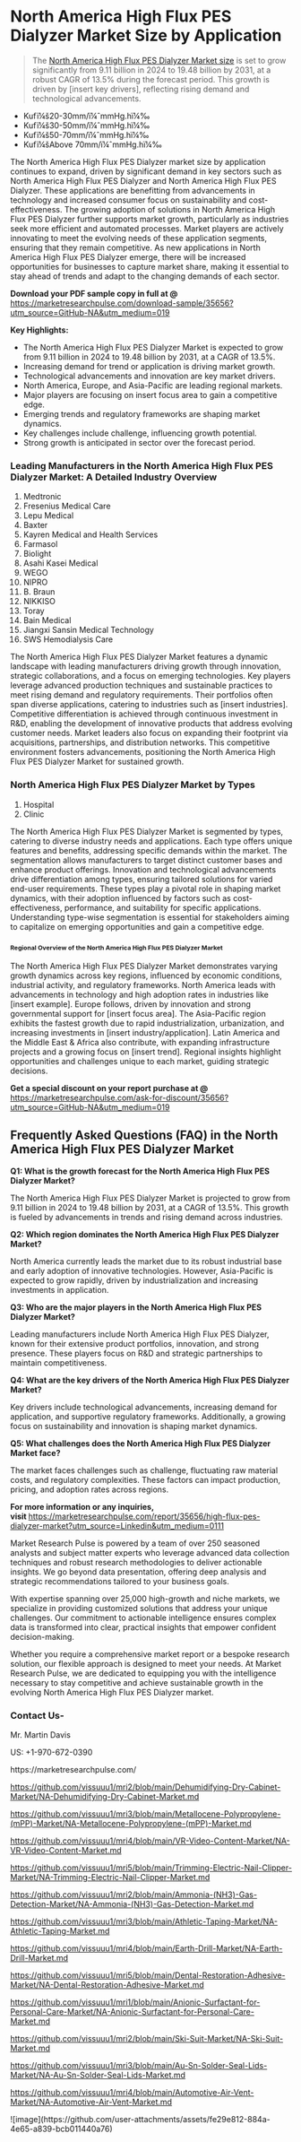 <h1>North America High Flux PES Dialyzer Market&nbsp;Size by Application</h1><blockquote><p>The <a href="https://marketresearchpulse.com/download-sample/35656?utm_source=GitHub-NA&amp;utm_medium=019">North America High Flux PES Dialyzer Market size</a> is set to grow significantly from 9.11 billion in 2024 to 19.48 billion by 2031, at a robust CAGR of 13.5% during the forecast period. This growth is driven by [insert key drivers], reflecting rising demand and technological advancements.</p></blockquote><ul><li>Kufï¼š20-30mm/ï¼ˆmmHg.hï¼‰<li> Kufï¼š30-50mm/ï¼ˆmmHg.hï¼‰<li> Kufï¼š50-70mm/ï¼ˆmmHg.hï¼‰<li> Kufï¼šAbove 70mm/ï¼ˆmmHg.hï¼‰</li></ul><p>The North America High Flux PES Dialyzer market size by application continues to expand, driven by significant demand in key sectors such as North America High Flux PES Dialyzer and North America High Flux PES Dialyzer. These applications are benefitting from advancements in technology and increased consumer focus on sustainability and cost-effectiveness. The growing adoption of solutions in North America High Flux PES Dialyzer further supports market growth, particularly as industries seek more efficient and automated processes. Market players are actively innovating to meet the evolving needs of these application segments, ensuring that they remain competitive. As new applications in North America High Flux PES Dialyzer emerge, there will be increased opportunities for businesses to capture market share, making it essential to stay ahead of trends and adapt to the changing demands of each sector.</p><p><strong>Download your PDF sample copy in full at @ </strong><a href="https://marketresearchpulse.com/download-sample/35656?utm_source=GitHub-NA&amp;utm_medium=019">https://marketresearchpulse.com/download-sample/35656?utm_source=GitHub-NA&amp;utm_medium=019</a></p><p><strong>Key Highlights: </strong></p><ul><li>The North America High Flux PES Dialyzer Market is expected to grow from 9.11 billion in 2024 to 19.48 billion by 2031, at a CAGR of 13.5%.</li><li>Increasing demand for trend or application is driving market growth.</li><li>Technological advancements and innovation are key market drivers.</li><li>North America, Europe, and Asia-Pacific are leading regional markets.</li><li>Major players are focusing on insert focus area to gain a competitive edge.</li><li>Emerging trends and regulatory frameworks are shaping market dynamics.</li><li>Key challenges include challenge, influencing growth potential.</li><li>Strong growth is anticipated in sector over the forecast period.</li></ul><h3>Leading Manufacturers in the North America High Flux PES Dialyzer Market: A Detailed Industry Overview</h3><ol><li>Medtronic</li><li>Fresenius Medical Care</li><li>Lepu Medical</li><li>Baxter</li><li>Kayren Medical and Health Services</li><li>Farmasol</li><li>Biolight</li><li>Asahi Kasei Medical</li><li>WEGO</li><li>NIPRO</li><li>B. Braun</li><li>NIKKISO</li><li>Toray</li><li>Bain Medical</li><li>Jiangxi Sansin Medical Technology</li><li>SWS Hemodialysis Care</li></ol><div class="flex max-w-full flex-col flex-grow"><div class="min-h-8 text-message flex w-full flex-col items-end gap-2 whitespace-normal break-words [.text-message+&amp;]:mt-5" dir="auto" data-message-author-role="assistant" data-message-id="fd8432e4-4910-450d-b182-61b7bfb0a01f" data-message-model-slug="gpt-4o"><div class="flex w-full flex-col gap-1 empty:hidden first:pt-[3px]"><div class="markdown prose w-full break-words dark:prose-invert light"><p>The North America High Flux PES Dialyzer Market features a dynamic landscape with leading manufacturers driving growth through innovation, strategic collaborations, and a focus on emerging technologies. Key players leverage advanced production techniques and sustainable practices to meet rising demand and regulatory requirements. Their portfolios often span diverse applications, catering to industries such as [insert industries]. Competitive differentiation is achieved through continuous investment in R&amp;D, enabling the development of innovative products that address evolving customer needs. Market leaders also focus on expanding their footprint via acquisitions, partnerships, and distribution networks. This competitive environment fosters advancements, positioning the North America High Flux PES Dialyzer Market for sustained growth.</p></div></div></div></div><h3>North America High Flux PES Dialyzer Market by Types</h3><ol><li>Hospital<li> Clinic</li></ol><div class="flex max-w-full flex-col flex-grow"><div class="min-h-8 text-message flex w-full flex-col items-end gap-2 whitespace-normal break-words [.text-message+&amp;]:mt-5" dir="auto" data-message-author-role="assistant" data-message-id="084470be-0bb7-4664-bddf-5156b4f41249" data-message-model-slug="gpt-4o-mini"><div class="flex w-full flex-col gap-1 empty:hidden first:pt-[3px]"><div class="markdown prose w-full break-words dark:prose-invert light"><p>The North America High Flux PES Dialyzer Market is segmented by types, catering to diverse industry needs and applications. Each type offers unique features and benefits, addressing specific demands within the market. The segmentation allows manufacturers to target distinct customer bases and enhance product offerings. Innovation and technological advancements drive differentiation among types, ensuring tailored solutions for varied end-user requirements. These types play a pivotal role in shaping market dynamics, with their adoption influenced by factors such as cost-effectiveness, performance, and suitability for specific applications. Understanding type-wise segmentation is essential for stakeholders aiming to capitalize on emerging opportunities and gain a competitive edge.</p></div></div></div></div><h3><span style="font-size: 11px;">Regional Overview of the North America High Flux PES Dialyzer Market</span></h3><div class="flex max-w-full flex-col flex-grow"><div class="min-h-8 text-message flex w-full flex-col items-end gap-2 whitespace-normal break-words [.text-message+&amp;]:mt-5" dir="auto" data-message-author-role="assistant" data-message-id="e9038762-ce64-4e30-91c9-9bd413514231" data-message-model-slug="gpt-4o-mini"><div class="flex w-full flex-col gap-1 empty:hidden first:pt-[3px]"><div class="markdown prose w-full break-words dark:prose-invert light"><p>The North America High Flux PES Dialyzer Market demonstrates varying growth dynamics across key regions, influenced by economic conditions, industrial activity, and regulatory frameworks. North America leads with advancements in technology and high adoption rates in industries like [insert example]. Europe follows, driven by innovation and strong governmental support for [insert focus area]. The Asia-Pacific region exhibits the fastest growth due to rapid industrialization, urbanization, and increasing investments in [insert industry/application]. Latin America and the Middle East &amp; Africa also contribute, with expanding infrastructure projects and a growing focus on [insert trend]. Regional insights highlight opportunities and challenges unique to each market, guiding strategic decisions.</p></div></div></div></div><p><strong>Get a special discount on your report purchase at @ </strong><a href="https://marketresearchpulse.com/ask-for-discount/35656?utm_source=GitHub-NA&amp;utm_medium=019">https://marketresearchpulse.com/ask-for-discount/35656?utm_source=GitHub-NA&amp;utm_medium=019</a></p><h2>Frequently Asked Questions (FAQ) in the North America High Flux PES Dialyzer Market</h2><p><strong>Q1: What is the growth forecast for the North America High Flux PES Dialyzer Market?</strong></p><p>The North America High Flux PES Dialyzer Market is projected to grow from 9.11 billion in 2024 to 19.48 billion by 2031, at a CAGR of 13.5%. This growth is fueled by advancements in trends and rising demand across industries.</p><p><strong>Q2: Which region dominates the North America High Flux PES Dialyzer Market?</strong></p><p>North America currently leads the market due to its robust industrial base and early adoption of innovative technologies. However, Asia-Pacific is expected to grow rapidly, driven by industrialization and increasing investments in application.</p><p><strong>Q3: Who are the major players in the North America High Flux PES Dialyzer Market?</strong></p><p>Leading manufacturers include North America High Flux PES Dialyzer, known for their extensive product portfolios, innovation, and strong presence. These players focus on R&amp;D and strategic partnerships to maintain competitiveness.</p><p><strong>Q4: What are the key drivers of the North America High Flux PES Dialyzer Market?</strong></p><p>Key drivers include technological advancements, increasing demand for application, and supportive regulatory frameworks. Additionally, a growing focus on sustainability and innovation is shaping market dynamics.</p><p><strong>Q5: What challenges does the North America High Flux PES Dialyzer Market face?</strong></p><p>The market faces challenges such as challenge, fluctuating raw material costs, and regulatory complexities. These factors can impact production, pricing, and adoption rates across regions.</p><p><strong>For more information or any inquiries, visit&nbsp;</strong><a href="https://marketresearchpulse.com/report/35656/high-flux-pes-dialyzer-market?utm_source=Linkedin&utm_medium=0111">https://marketresearchpulse.com/report/35656/high-flux-pes-dialyzer-market?utm_source=Linkedin&utm_medium=0111</a></p><p>Market Research Pulse is powered by a team of over 250 seasoned analysts and subject matter experts who leverage advanced data collection techniques and robust research methodologies to deliver actionable insights. We go beyond data presentation, offering deep analysis and strategic recommendations tailored to your business goals.</p><p>With expertise spanning over 25,000 high-growth and niche markets, we specialize in providing customized solutions that address your unique challenges. Our commitment to actionable intelligence ensures complex data is transformed into clear, practical insights that empower confident decision-making.</p><p>Whether you require a comprehensive market report or a bespoke research solution, our flexible approach is designed to meet your needs. At Market Research Pulse, we are dedicated to equipping you with the intelligence necessary to stay competitive and achieve sustainable growth in the evolving North America High Flux PES Dialyzer market.</p><h3><strong>Contact Us-</strong></h3><p>Mr. Martin Davis</p><p>US: +1-970-672-0390</p><p>https://marketresearchpulse.com/</p><p><a href="https://github.com/vissuuu1/mri2/blob/main/Dehumidifying-Dry-Cabinet-Market/NA-Dehumidifying-Dry-Cabinet-Market.md">https://github.com/vissuuu1/mri2/blob/main/Dehumidifying-Dry-Cabinet-Market/NA-Dehumidifying-Dry-Cabinet-Market.md</a></p><p><a href="https://github.com/vissuuu1/mri3/blob/main/Metallocene-Polypropylene-(mPP)-Market/NA-Metallocene-Polypropylene-(mPP)-Market.md">https://github.com/vissuuu1/mri3/blob/main/Metallocene-Polypropylene-(mPP)-Market/NA-Metallocene-Polypropylene-(mPP)-Market.md</a></p><p><a href="https://github.com/vissuuu1/mri4/blob/main/VR-Video-Content-Market/NA-VR-Video-Content-Market.md">https://github.com/vissuuu1/mri4/blob/main/VR-Video-Content-Market/NA-VR-Video-Content-Market.md</a></p><p><a href="https://github.com/vissuuu1/mri5/blob/main/Trimming-Electric-Nail-Clipper-Market/NA-Trimming-Electric-Nail-Clipper-Market.md">https://github.com/vissuuu1/mri5/blob/main/Trimming-Electric-Nail-Clipper-Market/NA-Trimming-Electric-Nail-Clipper-Market.md</a></p><p><a href="https://github.com/vissuuu1/mri2/blob/main/Ammonia-(NH3)-Gas-Detection-Market/NA-Ammonia-(NH3)-Gas-Detection-Market.md">https://github.com/vissuuu1/mri2/blob/main/Ammonia-(NH3)-Gas-Detection-Market/NA-Ammonia-(NH3)-Gas-Detection-Market.md</a></p><p><a href="https://github.com/vissuuu1/mri3/blob/main/Athletic-Taping-Market/NA-Athletic-Taping-Market.md">https://github.com/vissuuu1/mri3/blob/main/Athletic-Taping-Market/NA-Athletic-Taping-Market.md</a></p><p><a href="https://github.com/vissuuu1/mri4/blob/main/Earth-Drill-Market/NA-Earth-Drill-Market.md">https://github.com/vissuuu1/mri4/blob/main/Earth-Drill-Market/NA-Earth-Drill-Market.md</a></p><p><a href="https://github.com/vissuuu1/mri5/blob/main/Dental-Restoration-Adhesive-Market/NA-Dental-Restoration-Adhesive-Market.md">https://github.com/vissuuu1/mri5/blob/main/Dental-Restoration-Adhesive-Market/NA-Dental-Restoration-Adhesive-Market.md</a></p><p><a href="https://github.com/vissuuu1/mri1/blob/main/Anionic-Surfactant-for-Personal-Care-Market/NA-Anionic-Surfactant-for-Personal-Care-Market.md">https://github.com/vissuuu1/mri1/blob/main/Anionic-Surfactant-for-Personal-Care-Market/NA-Anionic-Surfactant-for-Personal-Care-Market.md</a></p><p><a href="https://github.com/vissuuu1/mri2/blob/main/Ski-Suit-Market/NA-Ski-Suit-Market.md">https://github.com/vissuuu1/mri2/blob/main/Ski-Suit-Market/NA-Ski-Suit-Market.md</a></p><p><a href="https://github.com/vissuuu1/mri3/blob/main/Au-Sn-Solder-Seal-Lids-Market/NA-Au-Sn-Solder-Seal-Lids-Market.md">https://github.com/vissuuu1/mri3/blob/main/Au-Sn-Solder-Seal-Lids-Market/NA-Au-Sn-Solder-Seal-Lids-Market.md</a></p><p><a href="https://github.com/vissuuu1/mri4/blob/main/Automotive-Air-Vent-Market/NA-Automotive-Air-Vent-Market.md">https://github.com/vissuuu1/mri4/blob/main/Automotive-Air-Vent-Market/NA-Automotive-Air-Vent-Market.md</a></p>
![image](https://github.com/user-attachments/assets/fe29e812-884a-4e65-a839-bcb011440a76)
